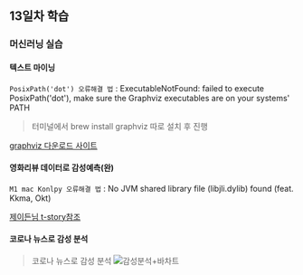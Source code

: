 ## 13일차 학습

### 머신러닝 실습

#### 텍스트 마이닝

`PosixPath('dot') 오류해결 법` : ExecutableNotFound: failed to execute PosixPath('dot'), make sure the Graphviz executables are on your systems' PATH
> 터미널에서 brew install graphviz 따로 설치 후 진행 

[graphviz 다운로드 사이트](https://graphviz.org/download/)

#### 영화리뷰 데이터로 감성예측(완)

`M1 mac Konlpy 오류해결 법` : No JVM shared library file (libjli.dylib) found (feat. Kkma, Okt)

[제이든님 t-story참조](https://muten.tistory.com/13)

#### 코로나 뉴스로 감성 분석
> 코로나 뉴스로 감성 분석
![감성분석+바차트](https://github.com/king-dong-gun/python_bigdata_analyze/assets/160683545/c5f494fe-4060-4815-bb75-83a6046ef1a8)

